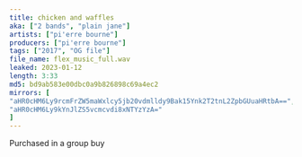 ```yaml
---
title: chicken and waffles
aka: ["2 bands", "plain jane"]
artists: ["pi'erre bourne"]
producers: ["pi'erre bourne"]
tags: ["2017", "OG file"]
file_name: flex_music_full.wav
leaked: 2023-01-12
length: 3:33
md5: bd9ab583e00dbc0a9b826898c69a4ec2
mirrors: [
"aHR0cHM6Ly9rcmFrZW5maWxlcy5jb20vdmlldy9Bak15Ynk2T2tnL2ZpbGUuaHRtbA==",
"aHR0cHM6Ly9kYnJlZS5vcmcvdi8xNTYzYzA="
]
---
```

Purchased in a group buy
